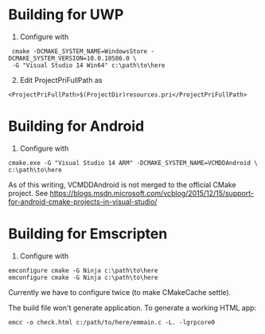 
Building for UWP
================

 1) Configure with

```
 cmake -DCMAKE_SYSTEM_NAME=WindowsStore -DCMAKE_SYSTEM_VERSION=10.0.10586.0 \
 -G "Visual Studio 14 Win64" c:\path\to\here
```

 2) Edit ProjectPriFullPath as

```
<ProjectPriFullPath>$(ProjectDir)resources.pri</ProjectPriFullPath>
```

Building for Android
====================

 1) Configure with

```
cmake.exe -G "Visual Studio 14 ARM" -DCMAKE_SYSTEM_NAME=VCMDDAndroid \
c:\path\to\here
```

 As of this writing, VCMDDAndroid is not merged to the official CMake project.
 See
  https://blogs.msdn.microsoft.com/vcblog/2015/12/15/support-for-android-cmake-projects-in-visual-studio/

Building for Emscripten
=======================

 1) Configure with

```
emconfigure cmake -G Ninja c:\path\to\here
emconfigure cmake -G Ninja c:\path\to\here
```

Currently we have to configure twice (to make CMakeCache settle).

The build file won't generate application. To generate a working HTML app:

```
emcc -o check.html c:/path/to/here/emmain.c -L. -lgrpcore0
```


